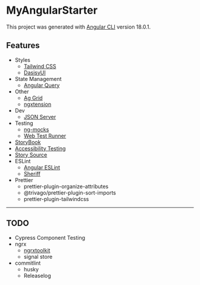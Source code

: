 # MyAngularStarter

This project was generated with [Angular CLI](https://github.com/angular/angular-cli) version 18.0.1.

## Features
- Styles
  - [Tailwind CSS](https://tailwindcss.com/docs/guides/angular) 
  - [DasisyUI](https://daisyui.com/docs/install)
- State Management
  - [Angular Query](https://tanstack.com/query/latest/docs/framework/angular/installation)
- Other
  - [Ag Grid](https://www.ag-grid.com/angular-data-grid/getting-started/)
  - [ngxtension](https://www.npmjs.com/package/ngxtension)
- Dev
  - [JSON Server](https://www.npmjs.com/package/json-server)
- Testing
  - [ng-mocks](https://ng-mocks.sudo.eu/extra/install)
  - [Web Test Runner](https://dev.to/danywalls/testing-in-angular-replace-karma-to-web-test-runner-5gag)
-  [StoryBook](https://storybook.js.org/docs/angular/get-started/introduction)
  - [Accessibility Testing](https://storybook.js.org/docs/writing-tests/accessibility-testing)
  - [Story Source](https://www.npmjs.com/package/@storybook/addon-storysource)
- ESLint
  - [Angular ESLint](https://github.com/angular-eslint/angular-eslint)
  - [Sheriff](https://github.com/softarc-consulting/sheriff)
- Prettier
  - prettier-plugin-organize-attributes
  - @trivago/prettier-plugin-sort-imports
  - prettier-plugin-tailwindcss

---

## TODO
- Cypress Component Testing
- ngrx
  - [ngrxtoolkit](https://github.com/angular-architects/ngrx-toolkit)
  - signal store
- commitlint
  - husky
  - Releaselog

